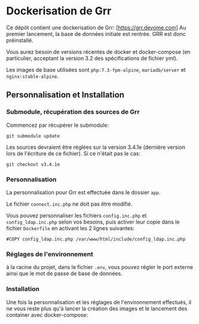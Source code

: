 # Dockerisation de Grr

Ce dépôt contient une dockerisation de Grr: [https://grr.devome.com]
Au premier lancement, la base de données initiale est rentrée. GRR est donc préinstallé.

Vous aurez besoin de versions récentes de docker et docker-compose (en particulier, acceptant la version 3.2 des spécifications de fichier yml).

Les images de base utilisées sont `php:7.3-fpm-alpine`, `mariadb/server` et `nginx:stable-alpine`.

## Personnalisation et Installation

### Submodule, récupération des sources de Grr
Commencez par récupérer le submodule:
```git submodule init
git submodule update
```

Les sources devraient être réglées sur la version 3.4.1e (dernière version lors de l'écriture de ce fichier). Si ce n'était pas le cas:
```cd app/src
git checkout v3.4.1e
```

### Personnalisation

La personnalisation pour Grr est effectuée dans le dossier `app`.

Le fichier `connect.inc.php` ne doit pas être modifié.

Vous pouvez personnaliser les fichiers `config.inc.php` et `config_ldap.inc.php` selon vos besoins, puis activer leur copie dans le fichier `Dockerfile` en activant les 2 lignes suivantes:
```#COPY config.inc.php /var/www/html/include/config.inc.php
#COPY config_ldap.inc.php /var/www/html/include/config_ldap.inc.php
```

### Réglages de l'environnement

à la racine du projet, dans le fichier `.env`, vous pouvez régler le port externe ainsi que le mot de passe de base de données.

### Installation

Une fois la personnalisation et les réglages de l'environnement effectués, il ne vous reste plus qu'à lancer la création des images et le lancement des container avec docker-compose:
```docker-compose up --build --detach
```
